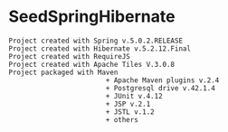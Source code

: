 # SeedSpringHibernate
    Project created with Spring v.5.0.2.RELEASE
    Project created with Hibernate v.5.2.12.Final
    Project created with RequireJS
    Project created with Apache Tiles V.3.0.8
    Project packaged with Maven 
                            + Apache Maven plugins v.2.4
                            + Postgresql drive v.42.1.4
                            + JUnit v.4.12
                            + JSP v.2.1
                            + JSTL v.1.2
                            + others

